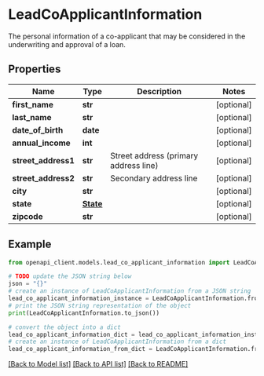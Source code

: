 # LeadCoApplicantInformation

The personal information of a co-applicant that may be considered in the underwriting and approval of a loan. 

## Properties

Name | Type | Description | Notes
------------ | ------------- | ------------- | -------------
**first_name** | **str** |  | [optional] 
**last_name** | **str** |  | [optional] 
**date_of_birth** | **date** |  | [optional] 
**annual_income** | **int** |  | [optional] 
**street_address1** | **str** | Street address (primary address line) | [optional] 
**street_address2** | **str** | Secondary address line | [optional] 
**city** | **str** |  | [optional] 
**state** | [**State**](State.md) |  | [optional] 
**zipcode** | **str** |  | [optional] 

## Example

```python
from openapi_client.models.lead_co_applicant_information import LeadCoApplicantInformation

# TODO update the JSON string below
json = "{}"
# create an instance of LeadCoApplicantInformation from a JSON string
lead_co_applicant_information_instance = LeadCoApplicantInformation.from_json(json)
# print the JSON string representation of the object
print(LeadCoApplicantInformation.to_json())

# convert the object into a dict
lead_co_applicant_information_dict = lead_co_applicant_information_instance.to_dict()
# create an instance of LeadCoApplicantInformation from a dict
lead_co_applicant_information_from_dict = LeadCoApplicantInformation.from_dict(lead_co_applicant_information_dict)
```
[[Back to Model list]](../README.md#documentation-for-models) [[Back to API list]](../README.md#documentation-for-api-endpoints) [[Back to README]](../README.md)



